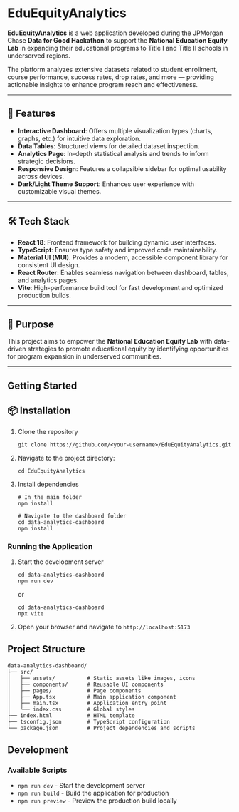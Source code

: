 # EduEquityAnalytics

**EduEquityAnalytics** is a web application developed during the JPMorgan Chase **Data for Good Hackathon** to support the **National Education Equity Lab** in expanding their educational programs to Title I and Title II schools in underserved regions.

The platform analyzes extensive datasets related to student enrollment, course performance, success rates, drop rates, and more — providing actionable insights to enhance program reach and effectiveness.

---

## 🚀 Features

- **Interactive Dashboard**: Offers multiple visualization types (charts, graphs, etc.) for intuitive data exploration.
- **Data Tables**: Structured views for detailed dataset inspection.
- **Analytics Page**: In-depth statistical analysis and trends to inform strategic decisions.
- **Responsive Design**: Features a collapsible sidebar for optimal usability across devices.
- **Dark/Light Theme Support**: Enhances user experience with customizable visual themes.

---

## 🛠 Tech Stack

- **React 18**: Frontend framework for building dynamic user interfaces.
- **TypeScript**: Ensures type safety and improved code maintainability.
- **Material UI (MUI)**: Provides a modern, accessible component library for consistent UI design.
- **React Router**: Enables seamless navigation between dashboard, tables, and analytics pages.
- **Vite**: High-performance build tool for fast development and optimized production builds.

---

## 🎯 Purpose

This project aims to empower the **National Education Equity Lab** with data-driven strategies to promote educational equity by identifying opportunities for program expansion in underserved communities.

---


## Getting Started

## 📦 Installation

1. Clone the repository
   ```
   git clone https://github.com/<your-username>/EduEquityAnalytics.git
   ```
   
2. Navigate to the project directory:
   ```
   cd EduEquityAnalytics
   ```
3. Install dependencies
   ```
   # In the main folder
   npm install
   
   # Navigate to the dashboard folder
   cd data-analytics-dashboard
   npm install
   ```

### Running the Application

1. Start the development server
   ```
   cd data-analytics-dashboard
   npm run dev
   ```
   or
   ```
   cd data-analytics-dashboard
   npx vite
   ```

2. Open your browser and navigate to `http://localhost:5173`

## Project Structure

```
data-analytics-dashboard/
├── src/
│   ├── assets/          # Static assets like images, icons
│   ├── components/      # Reusable UI components
│   ├── pages/           # Page components
│   ├── App.tsx          # Main application component
│   ├── main.tsx         # Application entry point
│   └── index.css        # Global styles
├── index.html           # HTML template
├── tsconfig.json        # TypeScript configuration
└── package.json         # Project dependencies and scripts
```

## Development

### Available Scripts

- `npm run dev` - Start the development server
- `npm run build` - Build the application for production
- `npm run preview` - Preview the production build locally
